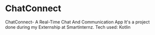 # ChatConnect
ChatConnect- A Real-Time Chat And Communication App
It's a project done during my Externship at Smartinternz. 
Tech used: Kotlin 
